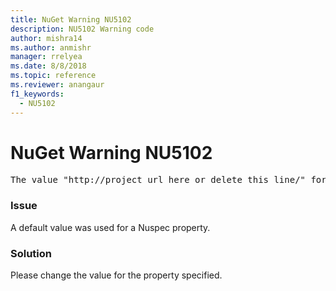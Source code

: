 ```yaml
---
title: NuGet Warning NU5102
description: NU5102 Warning code
author: mishra14
ms.author: anmishr
manager: rrelyea
ms.date: 8/8/2018
ms.topic: reference
ms.reviewer: anangaur
f1_keywords:
  - NU5102
---
```


# NuGet Warning NU5102
<pre>The value "http://project_url_here_or_delete_this_line/" for ProjectUrl is a sample value and should be removed. Replace it with an appropriate value or remove it and rebuild your package.</pre>

### Issue

A default value was used for a Nuspec property.


### Solution

Please change the value for the property specified.

